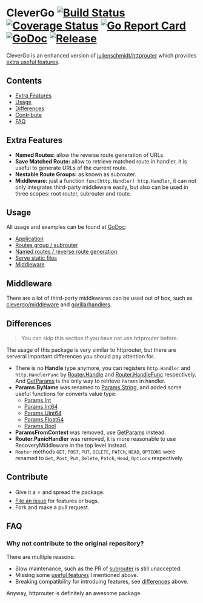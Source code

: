 # CleverGo [![Build Status](https://travis-ci.org/clevergo/clevergo.svg?branch=master)](https://travis-ci.org/clevergo/clevergo) [![Coverage Status](https://coveralls.io/repos/github/clevergo/clevergo/badge.svg?branch=master)](https://coveralls.io/github/clevergo/clevergo?branch=master) [![Go Report Card](https://goreportcard.com/badge/github.com/clevergo/clevergo)](https://goreportcard.com/report/github.com/clevergo/clevergo) [![GoDoc](https://img.shields.io/badge/godoc-reference-blue)](https://pkg.go.dev/github.com/clevergo/clevergo) [![Release](https://img.shields.io/github/release/clevergo/clevergo.svg?style=flat-square)](https://github.com/clevergo/clevergo/releases)

CleverGo is an enhanced version of [julienschmidt/httprouter](https://github.com/julienschmidt/httprouter) which provides 
[extra useful features](#extra-features).

## Contents

- [Extra Features](#extra-features)
- [Usage](#usage)
- [Differences](#difference)
- [Contribute](#contribute)
- [FAQ](#faq)

## Extra Features

- **Named Routes:** allow the reverse route generation of URLs.
- **Save Matched Route:** allow to retrieve matched route in handler, it is useful to generate URLs of the current route.
- **Nestable Route Groups:** as known as subrouter.
- **Middleware:** just a function `func(http.Handler) http.Handler`, it can not only integrates third-party middleware
    easily, but also can be used in three scopes: root router, subrouter and route.

## Usage

All usage and examples can be found at [GoDoc](https://pkg.go.dev/github.com/clevergo/clevergo):

- [Application](https://pkg.go.dev/github.com/clevergo/clevergo#example-Application)
- [Routes group / subrouter](https://pkg.go.dev/github.com/clevergo/clevergo#example-RouteGroup)
- [Named routes / reverse route generation](https://pkg.go.dev/github.com/clevergo/clevergo#example-Router.URL)
- [Serve static files](https://pkg.go.dev/github.com/clevergo/clevergo#example-Router.ServeFiles)
- [Middleware](#middleware)

## Middleware

There are a lot of third-party middlewares can be used out of box, such as [clevergo/middleware](https://github.com/clevergo/middleware) and [gorilla/handlers](https://github.com/gorilla/handlers).

## Differences

> You can skip this section if you have not use httprouter before.

The usage of this package is very similar to httprouter, but there are serveral important differences you should pay attention for.

- There is no **Handle** type anymore, you can registers `http.Handler` and `http.HandlerFunc` by 
    [Router.Handle](https://pkg.go.dev/github.com/clevergo/clevergo#Router.Handle) and 
    [Router.HandleFunc](https://pkg.go.dev/github.com/clevergo/clevergo#Router.HandleFunc) respectively. And [GetParams](https://pkg.go.dev/github.com/clevergo/clevergo#GetParams) is the only way to retrieve
    `Params` in handler.
- **Params.ByName** was renamed to [Params.String](https://pkg.go.dev/github.com/clevergo/clevergo#Params.String), and added some useful functions for converts value type:
    - [Params.Int](https://pkg.go.dev/github.com/clevergo/clevergo#Params.Int)
    - [Params.Int64](https://pkg.go.dev/github.com/clevergo/clevergo#Params.Int64)
    - [Params.Uint64](https://pkg.go.dev/github.com/clevergo/clevergo#Params.Uint64)
    - [Params.Float64](https://pkg.go.dev/github.com/clevergo/clevergo#Params.Float64)
    - [Params.Bool](https://pkg.go.dev/github.com/clevergo/clevergo#Params.Bool)
- **ParamsFromContext** was removed, use [GetParams](https://pkg.go.dev/github.com/clevergo/clevergo#GetParams) instead.
- **Router.PanicHandler** was removed, it is more reasonable to use RecoveryMiddleware in the top level instead.
- `Router` methods `GET`, `POST`, `PUT`, `DELETE`, `PATCH`, `HEAD`, `OPTIONS` were renamed to `Get`, `Post`,
    `Put`, `Delete`, `Patch`, `Head`, `Options` respectively.

## Contribute

- Give it a :star: and spread the package.
- [File an issue](https://github.com/clevergo/clevergo/issues/new) for features or bugs.
- Fork and make a pull request.

## FAQ

### Why not contribute to the original repository?

There are multiple reasons:

- Slow maintenance, such as the PR of [subrouter](https://github.com/julienschmidt/httprouter/pull/89) is still unaccepted.
- Missing some [useful features](#extra-features) I mentioned above.
- Breaking compatibility for introduing features, see [differences](#differences) above.

Anyway, httprouter is definitely an awesome package.
